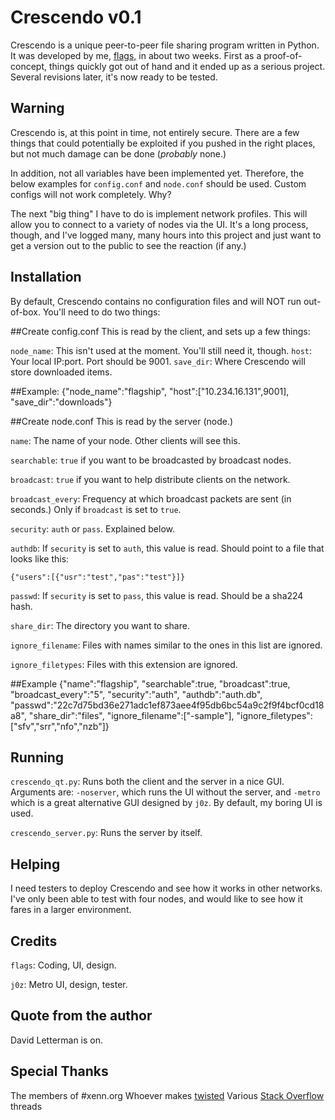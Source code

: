 Crescendo v0.1
==============
Crescendo is a unique peer-to-peer file sharing program written in Python. It was developed by me, [flags,](http://jetstarforever.com/site/) in about two weeks. First as a proof-of-concept, things quickly got out of hand and it ended up as a serious project. Several revisions later, it's now ready to be tested.

Warning
-------
Crescendo is, at this point in time, not entirely secure. There are a few things that could potentially be exploited if you pushed in the right places, but not much damage can be done (*probably* none.)

In addition, not all variables have been implemented yet. Therefore, the below examples for `config.conf` and `node.conf` should be used. Custom configs will not work completely. Why?

The next "big thing" I have to do is implement network profiles. This will allow you to connect to a variety of nodes via the UI. It's a long process, though, and I've logged many, many hours into this project and just want to get a version out to the public to see the reaction (if any.)

Installation
------------
By default, Crescendo contains no configuration files and will NOT run out-of-box. You'll need to do two things:

##Create config.conf
This is read by the client, and sets up a few things:

`node_name`: This isn't used at the moment. You'll still need it, though.
`host`: Your local IP:port. Port should be 9001.
`save_dir`: Where Crescendo will store downloaded items.

##Example: 
    {"node_name":"flagship",
    "host":["10.234.16.131",9001],
    "save_dir":"downloads"}

##Create node.conf
This is read by the server (node.)

`name`: The name of your node. Other clients will see this.

`searchable`: `true` if you want to be broadcasted by broadcast nodes.

`broadcast`: `true` if you want to help distribute clients on the network.

`broadcast_every`: Frequency at which broadcast packets are sent (in seconds.) Only if `broadcast` is set to `true`.

`security`: `auth` or `pass`. Explained below.

`authdb`: If `security` is set to `auth`, this value is read. Should point to a file that looks like this:

`{"users":[{"usr":"test","pas":"test"}]}`

`passwd`: If `security` is set to `pass`, this value is read. Should be a sha224 hash.

`share_dir`: The directory you want to share.

`ignore_filename`: Files with names similar to the ones in this list are ignored.

`ignore_filetypes`: Files with this extension are ignored.

##Example
    {"name":"flagship",
    "searchable":true,
    "broadcast":true,
    "broadcast_every":"5",
    "security":"auth",
    "authdb":"auth.db",
    "passwd":"22c7d75bd36e271adc1ef873aee4f95db6bc54a9c2f9f4bcf0cd18a8",
    "share_dir":"files",
    "ignore_filename":["-sample"],
    "ignore_filetypes":["sfv","srr","nfo","nzb"]}

Running
-------
`crescendo_qt.py`: Runs both the client and the server in a nice GUI. Arguments are: `-noserver`, which runs the UI without the server, and `-metro` which is a great alternative GUI designed by `j0z`. By default, my boring UI is used.

`crescendo_server.py`: Runs the server by itself.

Helping
-------
I need testers to deploy Crescendo and see how it works in other networks. I've only been able to test with four nodes, and would like to see how it fares in a larger environment.

Credits
-------
`flags`: Coding, UI, design.

`j0z`: Metro UI, design, tester.

Quote from the author
---------------------
David Letterman is on.

Special Thanks
--------------
The members of #xenn.org
Whoever makes [twisted](http://twistedmatrix.com/trac/)
Various [Stack Overflow](http://stackoverflow.com/) threads